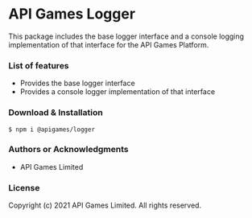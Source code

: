API Games Logger
================

This package includes the base logger interface and a console logging implementation of that interface for the API Games Platform.

### List of features

*   Provides the base logger interface
*   Provides a console logger implementation of that interface

### Download & Installation

```shell 
$ npm i @apigames/logger
```

### Authors or Acknowledgments

*   API Games Limited

### License

Copyright (c) 2021 API Games Limited.  All rights reserved.
